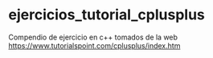 # ejercicios_tutorial_cplusplus
Compendio de ejercicio en c++ tomados de la web https://www.tutorialspoint.com/cplusplus/index.htm
